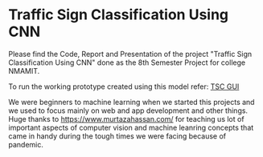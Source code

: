 # Traffic Sign Classification Using CNN

Please find the Code, Report and Presentation of the project "Traffic Sign Classification Using CNN" done as the 8th Semester Project for college NMAMIT.

To run the working prototype created using this model refer: [TSC GUI](https://github.com/kashyapmanu/tcsgui)

We were beginners to machine learning when we started this projects and we used to focus mainly on web and app development and other things. Huge thanks to https://www.murtazahassan.com/ for teaching us lot of important aspects of computer vision and machine leanring concepts that came in handy during the tough times we were facing because of pandemic.
